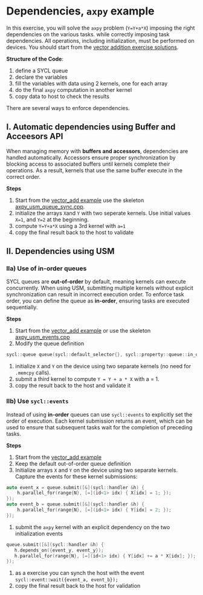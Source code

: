 # Dependencies, `axpy` example

In this exercise, you will solve the `axpy` problem (`Y=Y+a*X`) imposing the right dependencies on the various tasks. while correctly imposing task dependencies. All operations, including initialization, must be performed on devices. You should start from the [vector addition exercise solutions](../02-vector_add/solution/).

**Structure of the Code**:
  1. define a SYCL  queue
  1. declare  the variables
  1. fill the variables with data using 2 kernels, one for each array
  1. do the final `axpy` computation in another kernel 
  1. copy data to host to check the results

There are several ways to enforce dependencies. 

## I. Automatic dependencies using Buffer and Acceesors API
When managing memory with **buffers and accessors**, dependencies are handled automatically. Accessors ensure proper synchronization by blocking access to associated buffers until kernels complete their operations. As a result, kernels that use the same buffer execute in the correct order.

**Steps**
 1. Start from the [vector_add example](../02-vector_add/solution/vector_add_buffer.cpp) use the skeleton [axpy_usm_queue_sync.cpp](axpy_usm_queue_sync.cpp).
 1. initialize the arrays `X`and `Y` with two seperate kernels. Use initial values  `X=1`, and `Y=2` at the beginning. 
 1.  compute `Y=Y+a*X` using a 3rd kernel with `a=1`
 1. copy the final result back to the host to validate

## II. Dependencies using USM

### IIa) Use of **in-order** queues 
SYCL queues are **out-of-order** by default, meaning kernels can execute concurrently. When using USM, submitting multiple kernels without explicit synchronization can result in incorrect execution order. To enforce task order, you can define the queue as **in-order**, ensuring tasks are executed sequentially.

**Steps**
 1. Start from the  [vector_add example](../02-vector_add/solution/vector_add_usm_device.cpp) or use the skeleton [axpy_usm_events.cpp](axpy_usm_events.cpp)
 1. Modify the queue definition
 ```cpp
 sycl::queue queue(sycl::default_selector{}, sycl::property::queue::in_order{});
```
 1. initialize `X` and `Y` on the device using two separate kernels (no need for `.memcpy` calls).
 1. submit a third kernel to compute `Y = Y + a * X` with a = 1.
 1. copy the result back to the host and validate it


### IIb) Use `sycl::events`

Instead of using **in-order** queues can use `sycl::events` to explicitly set the order of execution. Each kernel submission returns an event, which can be used to ensure that subsequent tasks wait for the completion of preceding tasks.


**Steps**
 1. Start from the  [vector_add example](../02-vector_add/solution/vector_add_usm_device.cpp)
 1. Keep the default out-of-order queue definition
 1. Initialize arrays `X` and `Y` on the device using two separate kernels. Capture the events for these kernel submissions:
```cpp
auto event_x = queue.submit([&](sycl::handler &h) {
    h.parallel_for(range{N}, [=](id<1> idx) { X[idx] = 1; });
});
auto event_b = queue.submit([&](sycl::handler &h) {
    h.parallel_for(range{N}, [=](id<1> idx) { Y[idx] = 2; });
});
```
 1. submit the `axpy` kernel with an explicit dependency on the two initialization events
 ```cpp
 queue.submit([&](sycl::handler &h) {
    h.depends_on({event_y, event_y});
    h.parallel_for(range{N}, [=](id<1> idx) { Y[idx] += a * X[idx]; });
});
``` 
 1. as a exercise you can synch the host with the event `sycl::event::wait({event_a, event_b});`
 1. copy the final result back to the host for validation
